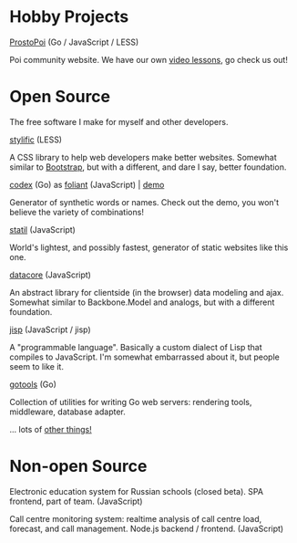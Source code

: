 # Hobby Projects

[ProstoPoi](http://prostopoi.ru) <span class="fade">(Go / JavaScript / LESS)</span>

Poi community website. We have our own [video
lessons](http://prostopoi.ru/how/spinning/forward), go check us out!

# Open Source

The free software I make for myself and other developers.

[stylific](http://mitranim.com/stylific/) <span class="fade">(LESS)</span>

A CSS library to help web developers make better websites. Somewhat similar to
[Bootstrap](http://getbootstrap.com), but with a different, and dare I say,
better foundation.

[codex](https://github.com/Mitranim/codex) <span class="fade">(Go)</span> as [foliant](https://github.com/Mitranim/foliant) <span class="fade">(JavaScript)</span> | [demo](/foliant/)

Generator of synthetic words or names. Check out the demo, you won't believe
the variety of combinations!

[statil](https://github.com/Mitranim/statil) <span class="fade">(JavaScript)</span>

World's lightest, and possibly fastest, generator of static websites like this
one.

[datacore](https://github.com/Mitranim/datacore) <span class="fade">(JavaScript)</span>

An abstract library for clientside (in the browser) data modeling and ajax.
Somewhat similar to Backbone.Model and analogs, but with a different foundation.

[jisp](http://jisp.io) <span class="fade">(JavaScript / jisp)</span>

A "programmable language". Basically a custom dialect of Lisp that compiles to
JavaScript. I'm somewhat embarrassed about it, but people seem to like it.

[gotools](https://github.com/Mitranim/gotools) <span class="fade">(Go)</span>

Collection of utilities for writing Go web servers: rendering tools, middleware,
database adapter.

... lots of [other things!](https://github.com/Mitranim?tab=repositories)

# Non-open Source

Electronic education system for Russian schools (closed beta). SPA frontend,
part of team. <span class="fade">(JavaScript)</span>

Call centre monitoring system: realtime analysis of call centre load, forecast,
and call management. Node.js backend / frontend. <span class="fade">(JavaScript)</span>
